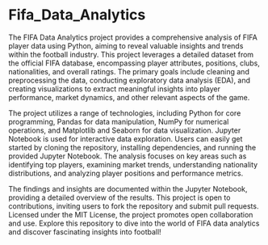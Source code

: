 # Fifa_Data_Analytics

The FIFA Data Analytics project provides a comprehensive analysis of FIFA player data using Python, aiming to reveal valuable insights and trends within the football industry. This project leverages a detailed dataset from the official FIFA database, encompassing player attributes, positions, clubs, nationalities, and overall ratings. The primary goals include cleaning and preprocessing the data, conducting exploratory data analysis (EDA), and creating visualizations to extract meaningful insights into player performance, market dynamics, and other relevant aspects of the game.

The project utilizes a range of technologies, including Python for core programming, Pandas for data manipulation, NumPy for numerical operations, and Matplotlib and Seaborn for data visualization. Jupyter Notebook is used for interactive data exploration. Users can easily get started by cloning the repository, installing dependencies, and running the provided Jupyter Notebook. The analysis focuses on key areas such as identifying top players, examining market trends, understanding nationality distributions, and analyzing player positions and performance metrics.

The findings and insights are documented within the Jupyter Notebook, providing a detailed overview of the results. This project is open to contributions, inviting users to fork the repository and submit pull requests. Licensed under the MIT License, the project promotes open collaboration and use. Explore this repository to dive into the world of FIFA data analytics and discover fascinating insights into football!
